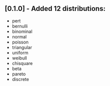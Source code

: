 ## [0.1.0] - Added 12 distributions:
- pert
- bernulli
- binominal
- normal
- poisson
- triangular
- uniform
- weibull
- chisquare
- beta
- pareto
- discrete